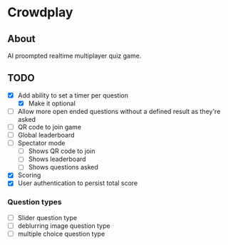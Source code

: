 # Crowdplay

## About

AI proompted realtime multiplayer quiz game.

## TODO

- [x] Add ability to set a timer per question
  - [x] Make it optional
- [ ] Allow more open ended questions without a defined result as they're asked
- [ ] QR code to join game
- [ ] Global leaderboard
- [ ] Spectator mode
  - [ ] Shows QR code to join
  - [ ] Shows leaderboard
  - [ ] Shows questions asked
- [x] Scoring
- [x] User authentication to persist total score

### Question types

- [ ] Slider question type
- [ ] deblurring image question type
- [ ] multiple choice question type
